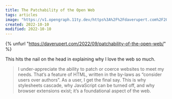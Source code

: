 ```yaml
---
title: The Patchability of the Open Web
tags: articles
image: "https://v1.opengraph.11ty.dev/https%3A%2F%2Fdaverupert.com%2F2022%2F09%2Fpatchability-of-the-open-web%2F/onerror/"
created: 2022-10-10
modified: 2022-10-10
---
```


{% unfurl "https://daverupert.com/2022/09/patchability-of-the-open-web/" %}

This hits the nail on the head in explaining why I love the web so much.

> I under-appreciate the ability to patch or coerce websites to meet my needs. That’s a feature of HTML, written in the by-laws as “consider users over authors”. As a user, I get the final say. This is why stylesheets cascade, why JavaScript can be turned off, and why browser extensions exist; it’s a foundational aspect of the web.